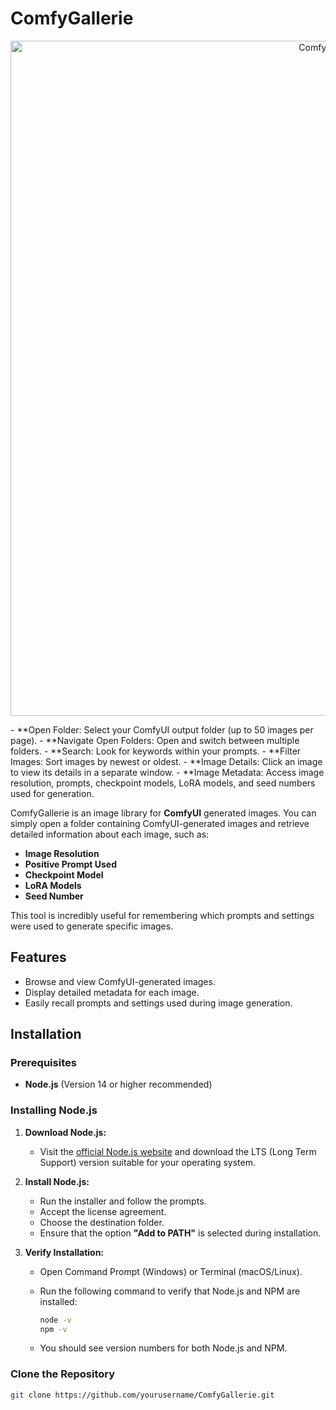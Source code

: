 # ComfyGallerie
<p align="center">
  <img src="https://pixelailabs.com/wp-content/uploads/2024/11/comfyGallerie2.jpg" alt="ComfyGallerie Screenshot" width="1080">
</p>
- **Open Folder: Select your ComfyUI output folder (up to 50 images per page).
- **Navigate Open Folders: Open and switch between multiple folders.
- **Search: Look for keywords within your prompts.
- **Filter Images: Sort images by newest or oldest.
- **Image Details: Click an image to view its details in a separate window.
- **Image Metadata: Access image resolution, prompts, checkpoint models, LoRA models, and seed numbers used for generation.

ComfyGallerie is an image library for **ComfyUI** generated images. You can simply open a folder containing ComfyUI-generated images and retrieve detailed information about each image, such as:

- **Image Resolution**
- **Positive Prompt Used**
- **Checkpoint Model**
- **LoRA Models**
- **Seed Number**

This tool is incredibly useful for remembering which prompts and settings were used to generate specific images.

## Features

- Browse and view ComfyUI-generated images.
- Display detailed metadata for each image.
- Easily recall prompts and settings used during image generation.

## Installation

### **Prerequisites**

- **Node.js** (Version 14 or higher recommended)

### **Installing Node.js**

1. **Download Node.js:**

   - Visit the [official Node.js website](https://nodejs.org/) and download the LTS (Long Term Support) version suitable for your operating system.

2. **Install Node.js:**

   - Run the installer and follow the prompts.
   - Accept the license agreement.
   - Choose the destination folder.
   - Ensure that the option **"Add to PATH"** is selected during installation.

3. **Verify Installation:**

   - Open Command Prompt (Windows) or Terminal (macOS/Linux).
   - Run the following command to verify that Node.js and NPM are installed:

     ```bash
     node -v
     npm -v
     ```

   - You should see version numbers for both Node.js and NPM.

### **Clone the Repository**

```bash
git clone https://github.com/yourusername/ComfyGallerie.git

